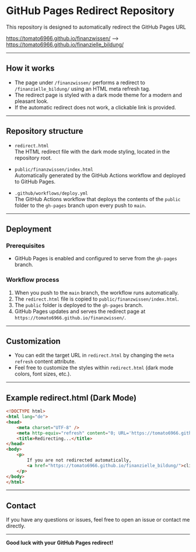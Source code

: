 # GitHub Pages Redirect Repository

This repository is designed to automatically redirect the GitHub Pages URL

https://tomato6966.github.io/finanzwissen/   -->    https://tomato6966.github.io/finanzielle_bildung/

---

## How it works

- The page under `/finanzwissen/` performs a redirect to `/finanzielle_bildung/` using an HTML meta refresh tag.
- The redirect page is styled with a dark mode theme for a modern and pleasant look.
- If the automatic redirect does not work, a clickable link is provided.

---

## Repository structure

- `redirect.html`  
  The HTML redirect file with the dark mode styling, located in the repository root.

- `public/finanzwissen/index.html`  
  Automatically generated by the GitHub Actions workflow and deployed to GitHub Pages.

- `.github/workflows/deploy.yml`  
  The GitHub Actions workflow that deploys the contents of the `public` folder to the `gh-pages` branch upon every push to `main`.

---

## Deployment

### Prerequisites

- GitHub Pages is enabled and configured to serve from the `gh-pages` branch.

### Workflow process

1. When you push to the `main` branch, the workflow runs automatically.
2. The `redirect.html` file is copied to `public/finanzwissen/index.html`.
3. The `public` folder is deployed to the `gh-pages` branch.
4. GitHub Pages updates and serves the redirect page at  
   `https://tomato6966.github.io/finanzwissen/`.

---

## Customization

- You can edit the target URL in `redirect.html` by changing the `meta refresh` content attribute.
- Feel free to customize the styles within `redirect.html` (dark mode colors, font sizes, etc.).

---

## Example redirect.html (Dark Mode)

```html
<!DOCTYPE html>
<html lang="de">
<head>
    <meta charset="UTF-8" />
    <meta http-equiv="refresh" content="0; URL='https://tomato6966.github.io/finanzielle_bildung/'" />
    <title>Redirecting...</title>
</head>
<body>
    <p>
        If you are not redirected automatically,  
        <a href="https://tomato6966.github.io/finanzielle_bildung/">click here</a>.
    </p>
</body>
</html>
```

---

## Contact

If you have any questions or issues, feel free to open an issue or contact me directly.

---

**Good luck with your GitHub Pages redirect!**